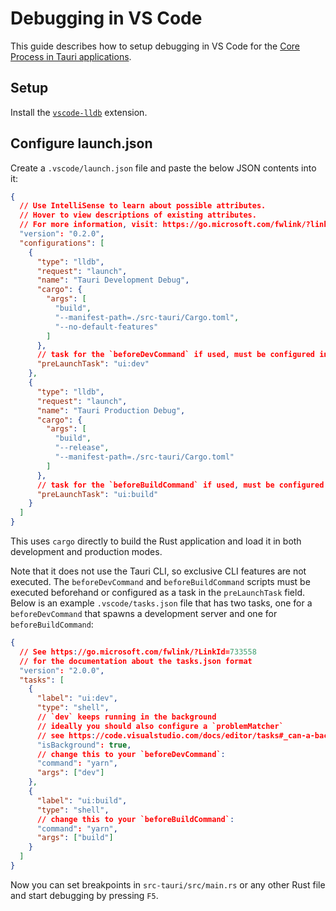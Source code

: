 # Debugging in VS Code

This guide describes how to setup debugging in VS Code for the [Core Process in Tauri applications].

## Setup

Install the [`vscode-lldb`] extension.

[`vscode-lldb`]: https://marketplace.visualstudio.com/items?itemName=vadimcn.vscode-lldb

## Configure launch.json

Create a `.vscode/launch.json` file and paste the below JSON contents into it:

```json title=".vscode/launch.json"
{
  // Use IntelliSense to learn about possible attributes.
  // Hover to view descriptions of existing attributes.
  // For more information, visit: https://go.microsoft.com/fwlink/?linkid=830387
  "version": "0.2.0",
  "configurations": [
    {
      "type": "lldb",
      "request": "launch",
      "name": "Tauri Development Debug",
      "cargo": {
        "args": [
          "build",
          "--manifest-path=./src-tauri/Cargo.toml",
          "--no-default-features"
        ]
      },
      // task for the `beforeDevCommand` if used, must be configured in `.vscode/tasks.json`
      "preLaunchTask": "ui:dev"
    },
    {
      "type": "lldb",
      "request": "launch",
      "name": "Tauri Production Debug",
      "cargo": {
        "args": [
          "build",
          "--release",
          "--manifest-path=./src-tauri/Cargo.toml"
        ]
      },
      // task for the `beforeBuildCommand` if used, must be configured in `.vscode/tasks.json`
      "preLaunchTask": "ui:build"
    }
  ]
}
```

This uses `cargo` directly to build the Rust application and load it in both development and production modes.

Note that it does not use the Tauri CLI, so exclusive CLI features are not executed. The `beforeDevCommand` and `beforeBuildCommand` scripts must be executed beforehand or configured as a task in the `preLaunchTask` field. Below is an example `.vscode/tasks.json` file that has two tasks, one for a `beforeDevCommand` that spawns a development server and one for `beforeBuildCommand`:

```json title=".vscode/tasks.json"
{
  // See https://go.microsoft.com/fwlink/?LinkId=733558
  // for the documentation about the tasks.json format
  "version": "2.0.0",
  "tasks": [
    {
      "label": "ui:dev",
      "type": "shell",
      // `dev` keeps running in the background
      // ideally you should also configure a `problemMatcher`
      // see https://code.visualstudio.com/docs/editor/tasks#_can-a-background-task-be-used-as-a-prelaunchtask-in-launchjson
      "isBackground": true,
      // change this to your `beforeDevCommand`:
      "command": "yarn",
      "args": ["dev"]
    },
    {
      "label": "ui:build",
      "type": "shell",
      // change this to your `beforeBuildCommand`:
      "command": "yarn",
      "args": ["build"]
    }
  ]
}
```

Now you can set breakpoints in `src-tauri/src/main.rs` or any other Rust file and start debugging by pressing `F5`.

[Core Process in Tauri applications]: ../architecture/process-model#the-core-process
